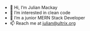 - 👋  Hi, I’m Julian Mackay
- 👀  I’m interested in clean code
- 🌱  I’m a junior MERN Stack Developer
- 📫  Reach me at  julian@ultrix.org

